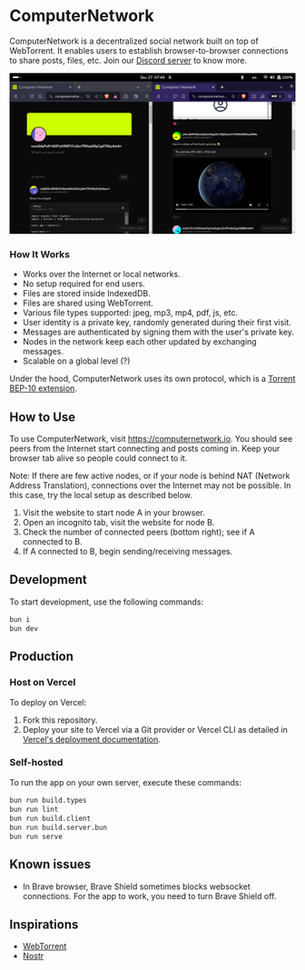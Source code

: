 # ComputerNetwork
ComputerNetwork is a decentralized social network built on top of WebTorrent. It enables users to establish browser-to-browser connections to share posts, files, etc. Join our [Discord server](https://discord.gg/5tECURau) to know more.

![Alt text](/public/screenshot.png)

### How It Works
- Works over the Internet or local networks.
- No setup required for end users.
- Files are stored inside IndexedDB.
- Files are shared using WebTorrent.
- Various file types supported: jpeg, mp3, mp4, pdf, js, etc.
- User identity is a private key, randomly generated during their first visit.
- Messages are authenticated by signing them with the user's private key.
- Nodes in the network keep each other updated by exchanging messages.
- Scalable on a global level (?)

Under the hood, ComputerNetwork uses its own protocol, which is a [Torrent BEP-10 extension](https://www.bittorrent.org/beps/bep_0010.html).

## How to Use
To use ComputerNetwork, visit https://computernetwork.io. You should see peers from the Internet start connecting and posts coming in. Keep your browser tab alive so people could connect to it.

Note: If there are few active nodes, or if your node is behind NAT (Network Address Translation), connections over the Internet may not be possible. In this case, try the local setup as described below.

1. Visit the website to start node A in your browser.
2. Open an incognito tab, visit the website for node B.
3. Check the number of connected peers (bottom right); see if A connected to B.
4. If A connected to B, begin sending/receiving messages.

## Development

To start development, use the following commands:
```shell
bun i
bun dev
```

## Production

### Host on Vercel
To deploy on Vercel:
1. Fork this repository.
2. Deploy your site to Vercel via a Git provider or Vercel CLI as detailed in [Vercel's deployment documentation](https://vercel.com/docs/concepts/deployments/overview).

### Self-hosted
To run the app on your own server, execute these commands:
```shell
bun run build.types
bun run lint
bun run build.client
bun run build.server.bun
bun run serve
```

## Known issues
- In Brave browser, Brave Shield sometimes blocks websocket connections. For the app to work, you need to turn Brave Shield off.

## Inspirations
- [WebTorrent](https://github.com/webtorrent/webtorrent)
- [Nostr](https://github.com/nostr-protocol/nostr)
